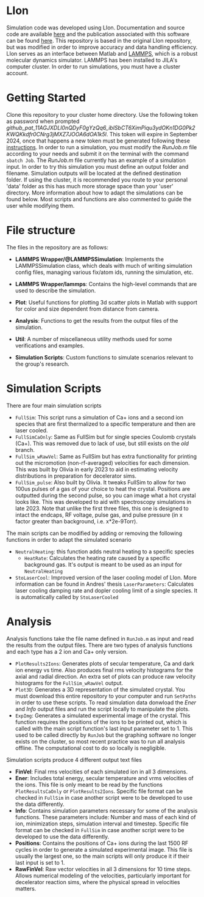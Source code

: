 # LIon
Simulation code was developed using LIon. Documentation and source code are available [here](https://bitbucket.org/footgroup/lion/src/master/) and the publication associated with this software can be found [here](https://arxiv.org/abs/1907.10514). This repository is based in the original LIon repository, but was modified in order to improve accuracy and data handling efficiency. LIon serves as an interface between Matlab and [LAMMPS](https://www.lammps.org/), which is a robust molecular dynamics simulator. LAMMPS has been installed to JILA's computer cluster. In order to run simulations, you must have a cluster account.

# Getting Started
Clone this repository to your cluster home directory. Use the following token as password when prompted *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*. This token will expire in September 2024, once that happens a new token must be generated following these [instructions](https://docs.github.com/en/authentication/keeping-your-account-and-data-secure/creating-a-personal-access-token). In order to run a simulation, you must modify the *RunJob.m* file according to your needs and submit it on the terminal with the command 
```sbatch Job```.
The *RunJob.m* file currently has an example of a simulation input. In order to try this simulation you must define an output folder and filename. 
Simulation outputs will be located at the defined destination folder. If using the cluster, it is recommended you route to your personal 'data' folder as this has much more storage space than your 'user' directory. More information about how to adapt the simulations can be found below. Most scripts and functions are also commented to guide the user while modifying them.


# File structure
The files in the repository are as follows:

* **LAMMPS Wrapper/@LAMMPSSimulation**: Implements the LAMMPSSimulation class, which deals with much of writing simulation config files, managing various fix/atom ids, running the simulation, etc.

* **LAMMPS Wrapper/lammps**: Contains the high-level commands that are used to describe the simulation.

* **Plot**: Useful functions for plotting 3d scatter plots in Matlab with support for color and size dependent from distance from camera.

* **Analysis**: Functions to get the results from the output files of the simulation.

* **Util**: A number of miscellaneous utility methods used for some verifications and examples.

* **Simulation Scripts**: Custom functions to simulate scenarios relevant to the group's research. 

# Simulation Scripts
There are four main simulation scripts 
* `FullSim`: This script runs a simulation of Ca+ ions and a second ion species that are first thermalized to a specific temperature and then are laser cooled. 
* `FullSimCaOnly`: Same as FullSim but for single species Coulomb crystals (Ca+). This was removed due to lack of use, but still exists on the *old* branch.
*  `FullSim_wRawVel`: Same as FullSim but has extra functionality for printing out the micromotion (non-rf-averaged) velocities for each dimension. This was built by Olivia in early 2023 to aid in estimating velocity distributions in preparation for decelerator sims.
* `FullSim_pulse`: Also built by Olivia. It tweaks FullSim to allow for two 100us pulses of a gas of your choice to heat the crystal. Positions are outputted during the second pulse, so you can image what a hot crystal looks like. This was developed to aid with spectroscopy simulations in late 2023. Note that unlike the first three files, this one is designed to intact the endcaps, RF voltage, pulse gas, and pulse pressure (in x factor greater than background, i.e. x*2e-9Torr).

The main scripts can be modified by adding or removing the following functions in order to adapt the simulated scenario
* `NeutralHeating`: this function adds neutral heating to a specific species 
  * `HeatRate`: Calculates the heating rate caused by a specific background gas. It's output is meant to be used as an input for `NeutralHeating`
* `StoLaserCool`: Improved version of the laser cooling model of LIon. More information can be found in Andres' thesis
  `LaserParameters`: Calculates laser cooling damping rate and dopler cooling limit of a single species. It is automatically called by `StoLaserCooled`

# Analysis
Analysis functions take the file name defined in `RunJob.m` as input and read the results from the output files. There are two types of analysis functions and each type has a 2 ion and Ca+ only version. 
* `PlotResults2Ions`: Generates plots of secular temperature, Ca and dark ion energy vs time. Also produces final rms velocity histograms for the axial and radial direction. An extra set of plots can produce raw velocity histograms for the `FullSim_wRawVel` output.
* `Plot3D`: Generates a 3D representation of the simulated crystal.
You must download this entire repository to your computer and run `SetPaths` in order to use these scripts. To read simulation data donwload the *Ener* and *Info* output files and run the script locally to manipulate the plots. 
* `ExpImg`: Generates a simulated experimental image of the crystal. This function requires the positions of the ions to be printed out, which is called with the main script function's last input parameter set to 1. This used to be called directly by `RunJob` but the graphing software no longer exists on the cluster, so most recent practice was to run all analysis offline. The computational cost to do so locally is negligible.

Simulation scripts produce 4 different output text files
* **FinVel**: Final rms velocities of each simulated ion in all 3 dimensions.
* **Ener**: Includes total energy, secular temperature and vrms velocities of the ions. This file is only meant to be read by the functions `PlotResultsCaOnly` or `PlotResults2Ions`. Specific file format can be checked in `FullSim` in case another script were to be developed to use the data differently. 
* **Info**: Contains simulation parameters necessary for some of the analysis functions. These parameters include: Number and mass of each kind of ion, minimization steps, simulation interval and timestep. Specific file format can be checked in `FullSim` in case another script were to be developed to use the data differently. 
* **Positions**: Contains the positions of Ca+ ions during the last 1500 RF cycles in order to generate a simulated experimental image. This file is usually the largest one, so the main scripts will only produce it if their last input is set to 1.
* **RawFinVel**: Raw vector velocities in all 3 dimensions for 10 time steps. Allows numerical modeling of the velocities, particularly important for decelerator reaction sims, where the physical spread in velocities matters.
